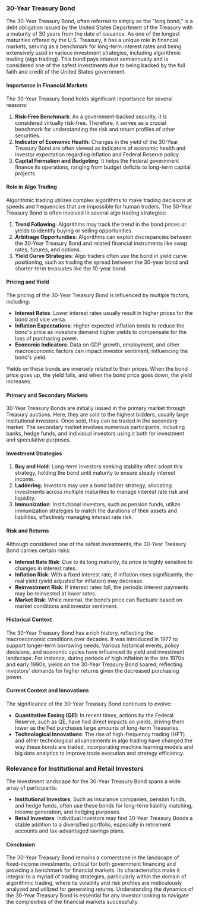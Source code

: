 ### 30-Year Treasury Bond

The 30-Year Treasury Bond, often referred to simply as the "long bond," is a debt obligation issued by the United States Department of the Treasury with a maturity of 30 years from the date of issuance. As one of the longest maturities offered by the U.S. Treasury, it has a unique role in financial markets, serving as a benchmark for long-term interest rates and being extensively used in various investment strategies, including algorithmic trading (algo trading). This bond pays interest semiannually and is considered one of the safest investments due to being backed by the full faith and credit of the United States government.

#### Importance in Financial Markets

The 30-Year Treasury Bond holds significant importance for several reasons:
1. **Risk-Free Benchmark**: As a government-backed security, it is considered virtually risk-free. Therefore, it serves as a crucial benchmark for understanding the risk and return profiles of other securities.
2. **Indicator of Economic Health**: Changes in the yield of the 30-Year Treasury Bond are often viewed as indicators of economic health and investor expectation regarding inflation and Federal Reserve policy.
3. **Capital Formation and Budgeting**: It helps the Federal government finance its operations, ranging from budget deficits to long-term capital projects.

#### Role in Algo Trading

Algorithmic trading utilizes complex algorithms to make trading decisions at speeds and frequencies that are impossible for human traders. The 30-Year Treasury Bond is often involved in several algo trading strategies:

1. **Trend Following**: Algorithms may track the trend in the bond prices or yields to identify buying or selling opportunities.
2. **Arbitrage Opportunities**: Algorithms can exploit discrepancies between the 30-Year Treasury Bond and related financial instruments like swap rates, futures, and options.
3. **Yield Curve Strategies**: Algo traders often use the bond in yield curve positioning, such as trading the spread between the 30-year bond and shorter-term treasuries like the 10-year bond.

#### Pricing and Yield

The pricing of the 30-Year Treasury Bond is influenced by multiple factors, including:
- **Interest Rates**: Lower interest rates usually result in higher prices for the bond and vice versa.
- **Inflation Expectations**: Higher expected inflation tends to reduce the bond's price as investors demand higher yields to compensate for the loss of purchasing power.
- **Economic Indicators**: Data on GDP growth, employment, and other macroeconomic factors can impact investor sentiment, influencing the bond's yield.

Yields on these bonds are inversely related to their prices. When the bond price goes up, the yield falls, and when the bond price goes down, the yield increases. 

#### Primary and Secondary Markets

30-Year Treasury Bonds are initially issued in the primary market through Treasury auctions. Here, they are sold to the highest bidders, usually large institutional investors. Once sold, they can be traded in the secondary market. The secondary market involves numerous participants, including banks, hedge funds, and individual investors using it both for investment and speculative purposes.

#### Investment Strategies

1. **Buy and Hold**: Long-term investors seeking stability often adopt this strategy, holding the bond until maturity to ensure steady interest income.
2. **Laddering**: Investors may use a bond ladder strategy, allocating investments across multiple maturities to manage interest rate risk and liquidity.
3. **Immunization**: Institutional investors, such as pension funds, utilize immunization strategies to match the durations of their assets and liabilities, effectively managing interest rate risk.

#### Risk and Returns

Although considered one of the safest investments, the 30-Year Treasury Bond carries certain risks:
- **Interest Rate Risk**: Due to its long maturity, its price is highly sensitive to changes in interest rates. 
- **Inflation Risk**: With a fixed interest rate, if inflation rises significantly, the real yield (yield adjusted for inflation) may decrease. 
- **Reinvestment Risk**: If interest rates fall, the periodic interest payments may be reinvested at lower rates.
- **Market Risk**: While minimal, the bond’s price can fluctuate based on market conditions and investor sentiment.

#### Historical Context

The 30-Year Treasury Bond has a rich history, reflecting the macroeconomic conditions over decades. It was introduced in 1977 to support longer-term borrowing needs. Various historical events, policy decisions, and economic cycles have influenced its yield and investment landscape. For instance, during periods of high inflation in the late 1970s and early 1980s, yields on the 30-Year Treasury Bond soared, reflecting investors' demands for higher returns given the decreased purchasing power.

#### Current Context and Innovations

The significance of the 30-Year Treasury Bond continues to evolve:
- **Quantitative Easing (QE)**: In recent times, actions by the Federal Reserve, such as QE, have had direct impacts on yields, driving them lower as the Fed purchases large amounts of long-term Treasuries.
- **Technological Innovations**: The rise of high-frequency trading (HFT) and other technological advancements in algo trading have changed the way these bonds are traded, incorporating machine learning models and big data analytics to improve trade execution and strategy efficiency.

### Relevance for Institutional and Retail Investors

The investment landscape for the 30-Year Treasury Bond spans a wide array of participants:
- **Institutional Investors**: Such as insurance companies, pension funds, and hedge funds, often use these bonds for long-term liability matching, income generation, and hedging purposes.
- **Retail Investors**: Individual investors may find 30-Year Treasury Bonds a stable addition to a diversified portfolio, especially in retirement accounts and tax-advantaged savings plans.

#### Conclusion

The 30-Year Treasury Bond remains a cornerstone in the landscape of fixed-income investments, critical for both government financing and providing a benchmark for financial markets. Its characteristics make it integral to a myriad of trading strategies, particularly within the domain of algorithmic trading, where its volatility and risk profiles are meticulously analyzed and utilized for generating returns. Understanding the dynamics of the 30-Year Treasury Bond is essential for any investor looking to navigate the complexities of the financial markets successfully.
